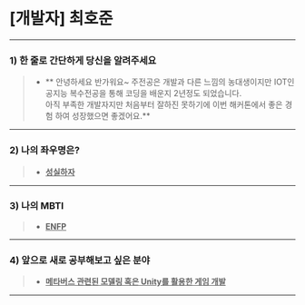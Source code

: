 # [개발자] 최호준
>
***

### 1) 한 줄로 간단하게 당신을 알려주세요
> * ** 안녕하세요 반가워요~ 주전공은 개발과 다른 느낌의 농대생이지만 IOT인공지능 복수전공을 통해 코딩을 배운지 2년정도 되었습니다. <br/> 아직 부족한 개발자지만 
처음부터 잘하진 못하기에 이번 해커톤에서 좋은 경험 하여 성장했으면 좋겠어요.**
***
### 2) 나의 좌우명은?
> * **<U>성실하자</U>**
***
### 3) 나의 MBTI
> * **<U>ENFP</U>**
***
### 4) 앞으로 새로 공부해보고 싶은 분야
> * **<U>메타버스 관련된 모델링 혹은 Unity를 활용한 게임 개발</U>**
***